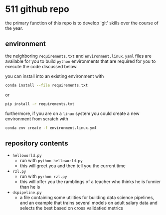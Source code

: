 # 511 github repo

the primary function of this repo is to develop 'git' skills over the course of the year. 


## environment

the neighboring `requirements.txt` and `environment.linux.yaml` files are available for you to build `python` environments that are required for you to execute the code discussed below.

you can install into an existing environment with

``` sh
conda install --file requirements.txt
```

or

``` sh
pip install -r requirements.txt
```

furthermore, if you are on a `linux` system you could create a new environment from scratch with

``` sh
conda env create -f environment.linux.yml
```


## repository contents

+ `helloworld.py`
	+ run with `python helloworld.py`
	+ this will greet you and then tell you the current time
+ `rzl.py`
	+ run with `pyrhon rzl.py`
	+ this will offer you the ramblings of a teacher who thinks he is funnier than he is
+ `dspipeline.py`
	+ a file containing some utilities for building data science pipelines, and an example that trains several models on adult salary data and selects the best based on cross validatied metrics


